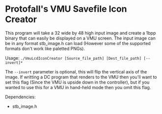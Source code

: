 # Protofall's VMU Savefile Icon Creator

This program will take a 32 wide by 48 high input image and create a 1bpp binary that can easily be displayed on a VMU screen. The input image can be in any format stb_image.h can load (However some of the supported formats don't work like paletted PNGs).

Usage:
`./VmuLcdIconCreator [Source_file_path] [Dest_file_path] [--invert]*`

The `--invert` parameter is optional, this will flip the vertical axis of the image. If writting a DC program that renders to the VMU then you'll want to set this flag (Since the VMU is upside down in the controller), but if you wanted to use this for a VMU in hand-held mode then you omit this flag.

Dependencies:

+ stb_image.h

